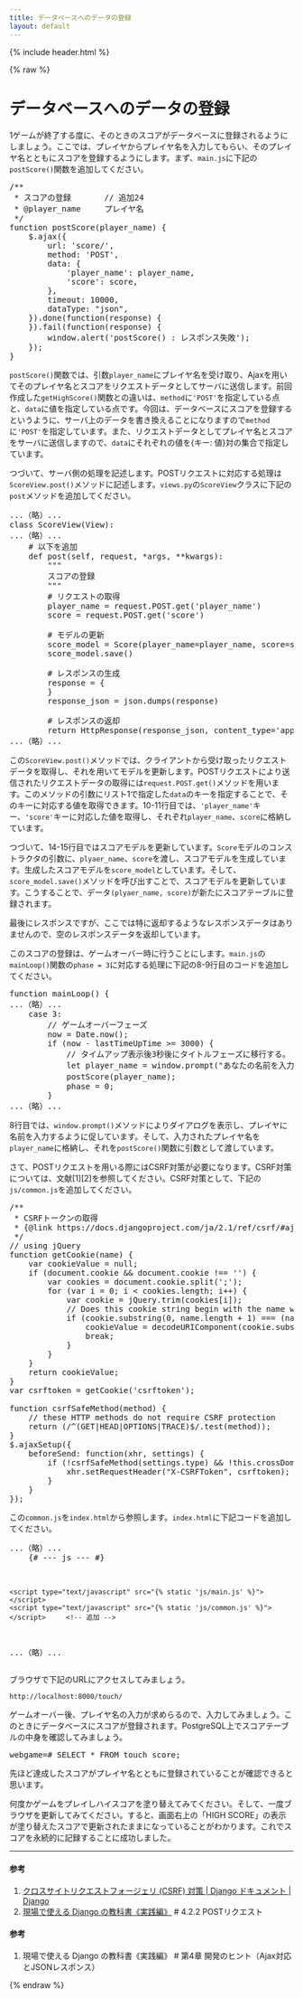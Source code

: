 ```yaml
---
title: データベースへのデータの登録
layout: default
---
```


{% include header.html %}

{% raw %}

# データベースへのデータの登録

1ゲームが終了する度に、そのときのスコアがデータベースに登録されるようにしましょう。ここでは、プレイヤからプレイヤ名を入力してもらい、そのプレイヤ名とともにスコアを登録するようにします。まず、`main.js`に下記の`postScore()`関数を追加してください。

<pre class="lang:js decode:true " title="リスト1: static/js/main.js" >
/**
 * スコアの登録       // 追加24
 * @player_name		プレイヤ名
 */
function postScore(player_name) {
    $.ajax({
        url: 'score/',
        method: 'POST',
        data: {
            'player_name': player_name,
            'score': score,
        },
        timeout: 10000,
        dataType: "json",
    }).done(function(response) {
    }).fail(function(response) {
        window.alert('postScore() : レスポンス失敗');
    });
}
</pre>

`postScore()`関数では、引数`player_name`にプレイヤ名を受け取り、Ajaxを用いてそのプレイヤ名とスコアをリクエストデータとしてサーバに送信します。前回作成した`getHighScore()`関数との違いは、`method`に`'POST'`を指定している点と、`data`に値を指定している点です。今回は、データベースにスコアを登録するというように、サーバ上のデータを書き換えることになりますので`method`に`'POST'`を指定しています。また、リクエストデータとしてプレイヤ名とスコアをサーバに送信しますので、`data`にそれぞれの値を{キー: 値}対の集合で指定しています。

つづいて、サーバ側の処理を記述します。POSTリクエストに対応する処理は`ScoreView.post()`メソッドに記述します。`views.py`の`ScoreView`クラスに下記の`post`メソッドを追加してください。

<pre class="lang:python mark:5-23 decode:true " title="リスト2: touch/views.py">
...（略）...
class ScoreView(View):
...（略）...
	# 以下を追加
    def post(self, request, *args, **kwargs):
        """
        スコアの登録
        """
        # リクエストの取得
        player_name = request.POST.get('player_name')
        score = request.POST.get('score')

        # モデルの更新
        score_model = Score(player_name=player_name, score=score)
        score_model.save()

        # レスポンスの生成
        response = {
        }
        response_json = json.dumps(response)

        # レスポンスの返却
        return HttpResponse(response_json, content_type='application/json')
...（略）...
</pre>

この`ScoreView.post()`メソッドでは、クライアントから受け取ったリクエストデータを取得し、それを用いてモデルを更新します。POSTリクエストにより送信されたリクエストデータの取得には`request.POST.get()`メソッドを用います。このメソッドの引数にリスト1で指定した`data`のキーを指定することで、そのキーに対応する値を取得できます。10-11行目では、`'player_name'`キー、`'score'`キーに対応した値を取得し、それぞれ`player_name`、`score`に格納しています。

つづいて、14-15行目ではスコアモデルを更新しています。`Score`モデルのコンストラクタの引数に、`plyaer_name`、`score`を渡し、スコアモデルを生成しています。生成したスコアモデルを`score_model`としています。そして、`score_model.save()`メソッドを呼び出すことで、スコアモデルを更新しています。こうすることで、データ`(plyaer_name, score)`が新たにスコアテーブルに登録されます。

最後にレスポンスですが、ここでは特に返却するようなレスポンスデータはありませんので、空のレスポンスデータを返却しています。

このスコアの登録は、ゲームオーバー時に行うことにします。`main.js`の`mainLoop()`関数の`phase = 3`に対応する処理に下記の8-9行目のコードを追加してください。

<pre class="lang:js mark:8-9 decode:true " title="リスト3: static/js/main.js" >
function mainLoop() {
...（略）...
    case 3:
        // ゲームオーバーフェーズ
        now = Date.now();
        if (now - lastTimeUpTime >= 3000) {
            // タイムアップ表示後3秒後にタイトルフェーズに移行する。
            let player_name = window.prompt("あなたの名前を入力してください。");		// 追加
            postScore(player_name);                                        				// 追加
            phase = 0;
        }
...（略）...
</pre>

8行目では、`window.prompt()`メソッドによりダイアログを表示し、プレイヤに名前を入力するように促しています。そして、入力されたプレイヤ名を`player_name`に格納し、それを`postScore()`関数に引数として渡しています。

さて、POSTリクエストを用いる際にはCSRF対策が必要になります。CSRF対策については、文献[1][2]を参照してください。CSRF対策として、下記の`js/common.js`を追加してください。

<pre class="lang:js decode:true " title="リスト4: static/js/common.js" >
/**
 * CSRFトークンの取得
 * {@link https://docs.djangoproject.com/ja/2.1/ref/csrf/#ajax}
 */
// using jQuery
function getCookie(name) {
    var cookieValue = null;
    if (document.cookie && document.cookie !== '') {
        var cookies = document.cookie.split(';');
        for (var i = 0; i < cookies.length; i++) {
            var cookie = jQuery.trim(cookies[i]);
            // Does this cookie string begin with the name we want?
            if (cookie.substring(0, name.length + 1) === (name + '=')) {
                cookieValue = decodeURIComponent(cookie.substring(name.length + 1));
                break;
            }
        }
    }
    return cookieValue;
}
var csrftoken = getCookie('csrftoken');

function csrfSafeMethod(method) {
    // these HTTP methods do not require CSRF protection
    return (/^(GET|HEAD|OPTIONS|TRACE)$/.test(method));
}
$.ajaxSetup({
    beforeSend: function(xhr, settings) {
        if (!csrfSafeMethod(settings.type) && !this.crossDomain) {
            xhr.setRequestHeader("X-CSRFToken", csrftoken);
        }
    }
});
</pre>

この`common.js`を`index.html`から参照します。`index.html`に下記コードを追加してください。

<pre class="lang:js decode:true mark:5 " title="リスト5: templates/touch/index.html" >
...（略）...
    {# --- js --- #}
    <script src="https://code.jquery.com/jquery-3.5.1.min.js" integrity="sha256-9/aliU8dGd2tb6OSsuzixeV4y/faTqgFtohetphbbj0=" crossorigin="anonymous"></script>
    <script type="text/javascript" src="{% static 'js/main.js' %}"></script>
    <script type="text/javascript" src="{% static 'js/common.js' %}"></script>     <!-- 追加 -->
...（略）...
</pre>

ブラウザで下記のURLにアクセスしてみましょう。

`http://localhost:8000/touch/`

ゲームオーバー後、プレイヤ名の入力が求めらるので、入力してみましょう。このときにデータベースにスコアが登録されます。PostgreSQL上でスコアテーブルの中身を確認してみましょう。

<pre class="toolbar:2 lang:pgsql decode:true " >
webgame=# SELECT * FROM touch_score;
</pre>

先ほど達成したスコアがプレイヤ名とともに登録されていることが確認できると思います。

何度かゲームをプレイしハイスコアを塗り替えてみてください。そして、一度ブラウザを更新してみてください。すると、画面右上の「HIGH SCORE」の表示が塗り替えたスコアで更新されたままになっていることがわかります。これでスコアを永続的に記録することに成功しました。


<hr>
<h4>参考</h4>
<ol>
<li><a href="https://docs.djangoproject.com/ja/3.1/ref/csrf/#module-django.middleware.csrf" rel="noopener noreferrer" target="_blank">クロスサイトリクエストフォージェリ (CSRF) 対策 | Django ドキュメント | Django</a></li>
<li><a href="https://amzn.to/2DXvaGi" target="_blank" rel="noopener noreferrer">現場で使える Django の教科書《実践編》</a> # 4.2.2 POSTリクエスト</li>
</ol>

#### 参考
1. 現場で使える Django の教科書《実践編》 # 第4章 開発のヒント（Ajax対応とJSONレスポンス）

{% endraw %}
